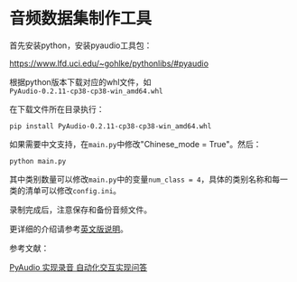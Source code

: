 # 音频数据集制作工具

首先安装python，安装pyaudio工具包：

https://www.lfd.uci.edu/~gohlke/pythonlibs/#pyaudio

根据python版本下载对应的whl文件，如 `PyAudio‑0.2.11‑cp38‑cp38‑win_amd64.whl`

在下载文件所在目录执行：

```
pip install PyAudio‑0.2.11‑cp38‑cp38‑win_amd64.whl
```

如果需要中文支持，在`main.py`中修改"Chinese_mode = True"。然后：

```
python main.py
```

其中类别数量可以修改`main.py`中的变量`num_class = 4`，具体的类别名称和每一类的清单可以修改`config.ini`。

录制完成后，注意保存和备份音频文件。

更详细的介绍请参考[英文版说明](./README.md)。

参考文献：

[PyAudio 实现录音 自动化交互实现问答](https://www.cnblogs.com/DragonFire/p/9212935.html)
